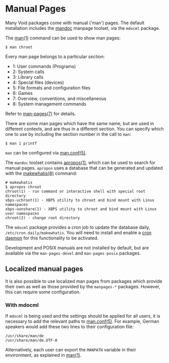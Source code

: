 # Manual Pages

Many Void packages come with manual ('man') pages. The default installation
includes the [mandoc](https://mandoc.bsd.lv/) manpage toolset, via the `mdocml`
package.

The [man(1)](https://man.voidlinux.org/man.1) command can be used to show man
pages:

```
$ man chroot
```

Every man page belongs to a particular *section*:

- 1: User commands (Programs)
- 2: System calls
- 3: Library calls
- 4: Special files (devices)
- 5: File formats and configuration files
- 6: Games
- 7: Overview, conventions, and miscellaneous
- 8: System management commands

Refer to [man-pages(7)](https://man.voidlinux.org/man-pages.7) for details.

There are some man pages which have the same name, but are used in different
contexts, and are thus in a different section. You can specify which one to use
by including the section number in the call to `man`:

```
$ man 1 printf
```

`man` can be configured via [man.conf(5)](https://man.voidlinux.org/man.conf.5).

The `mandoc` toolset contains [apropos(1)](https://man.voidlinux.org/apropos.1),
which can be used to search for manual pages. `apropos` uses a database that can
be generated and updated with the
[makewhatis(8)](https://man.voidlinux.org/makewhatis.8) command:

```
# makewhatis
$ apropos chroot
chroot(1) - run command or interactive shell with special root directory
xbps-uchroot(1) - XBPS utility to chroot and bind mount with Linux namespaces
xbps-uunshare(1) - XBPS utility to chroot and bind mount with Linux user namespaces
chroot(2) - change root directory
```

The `mdocml` package provides a cron job to update the database daily,
`/etc/cron.daily/makewhatis`. You will need to install and enable a [cron
daemon](../cron.md) for this functionality to be activated.

Development and POSIX manuals are not installed by default, but are available
via the `man-pages-devel` and `man-pages-posix` packages.

## Localized manual pages

It is also possible to use localized man pages from packages which provide their
own as well as those provided by the `manpages-*` packages. However, this can
require some configuration.

### With mdocml

If `mdocml` is being used and the settings should be applied for all users, it
is necessary to add the relevant paths to
[man.conf(5)](https://man.voidlinux.org/man.conf.5). For example, German
speakers would add these two lines to their configuration file:

```
/usr/share/man/de
/usr/share/man/de.UTF-8
```

Alternatively, each user can export the `MANPATH` variable in their environment,
as explained in [man(1)](https://man.voidlinux.org/man.1).
